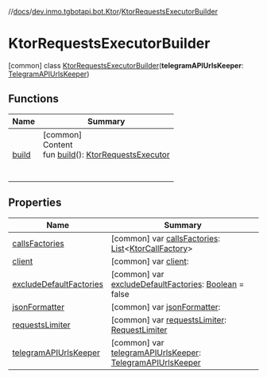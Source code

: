 //[docs](../../../index.md)/[dev.inmo.tgbotapi.bot.Ktor](../index.md)/[KtorRequestsExecutorBuilder](index.md)



# KtorRequestsExecutorBuilder  
 [common] class [KtorRequestsExecutorBuilder](index.md)(**telegramAPIUrlsKeeper**: [TelegramAPIUrlsKeeper](../../dev.inmo.tgbotapi.utils/-telegram-a-p-i-urls-keeper/index.md))   


## Functions  
  
|  Name |  Summary | 
|---|---|
| <a name="dev.inmo.tgbotapi.bot.Ktor/KtorRequestsExecutorBuilder/build/#/PointingToDeclaration/"></a>[build](build.md)| <a name="dev.inmo.tgbotapi.bot.Ktor/KtorRequestsExecutorBuilder/build/#/PointingToDeclaration/"></a>[common]  <br>Content  <br>fun [build](build.md)(): [KtorRequestsExecutor](../-ktor-requests-executor/index.md)  <br><br><br>|


## Properties  
  
|  Name |  Summary | 
|---|---|
| <a name="dev.inmo.tgbotapi.bot.Ktor/KtorRequestsExecutorBuilder/callsFactories/#/PointingToDeclaration/"></a>[callsFactories](calls-factories.md)| <a name="dev.inmo.tgbotapi.bot.Ktor/KtorRequestsExecutorBuilder/callsFactories/#/PointingToDeclaration/"></a> [common] var [callsFactories](calls-factories.md): [List](https://kotlinlang.org/api/latest/jvm/stdlib/kotlin.collections/-list/index.html)<[KtorCallFactory](../-ktor-call-factory/index.md)>   <br>|
| <a name="dev.inmo.tgbotapi.bot.Ktor/KtorRequestsExecutorBuilder/client/#/PointingToDeclaration/"></a>[client](client.md)| <a name="dev.inmo.tgbotapi.bot.Ktor/KtorRequestsExecutorBuilder/client/#/PointingToDeclaration/"></a> [common] var [client](client.md):    <br>|
| <a name="dev.inmo.tgbotapi.bot.Ktor/KtorRequestsExecutorBuilder/excludeDefaultFactories/#/PointingToDeclaration/"></a>[excludeDefaultFactories](exclude-default-factories.md)| <a name="dev.inmo.tgbotapi.bot.Ktor/KtorRequestsExecutorBuilder/excludeDefaultFactories/#/PointingToDeclaration/"></a> [common] var [excludeDefaultFactories](exclude-default-factories.md): [Boolean](https://kotlinlang.org/api/latest/jvm/stdlib/kotlin/-boolean/index.html) = false   <br>|
| <a name="dev.inmo.tgbotapi.bot.Ktor/KtorRequestsExecutorBuilder/jsonFormatter/#/PointingToDeclaration/"></a>[jsonFormatter](json-formatter.md)| <a name="dev.inmo.tgbotapi.bot.Ktor/KtorRequestsExecutorBuilder/jsonFormatter/#/PointingToDeclaration/"></a> [common] var [jsonFormatter](json-formatter.md):    <br>|
| <a name="dev.inmo.tgbotapi.bot.Ktor/KtorRequestsExecutorBuilder/requestsLimiter/#/PointingToDeclaration/"></a>[requestsLimiter](requests-limiter.md)| <a name="dev.inmo.tgbotapi.bot.Ktor/KtorRequestsExecutorBuilder/requestsLimiter/#/PointingToDeclaration/"></a> [common] var [requestsLimiter](requests-limiter.md): [RequestLimiter](../../dev.inmo.tgbotapi.bot.settings.limiters/-request-limiter/index.md)   <br>|
| <a name="dev.inmo.tgbotapi.bot.Ktor/KtorRequestsExecutorBuilder/telegramAPIUrlsKeeper/#/PointingToDeclaration/"></a>[telegramAPIUrlsKeeper](telegram-a-p-i-urls-keeper.md)| <a name="dev.inmo.tgbotapi.bot.Ktor/KtorRequestsExecutorBuilder/telegramAPIUrlsKeeper/#/PointingToDeclaration/"></a> [common] var [telegramAPIUrlsKeeper](telegram-a-p-i-urls-keeper.md): [TelegramAPIUrlsKeeper](../../dev.inmo.tgbotapi.utils/-telegram-a-p-i-urls-keeper/index.md)   <br>|

